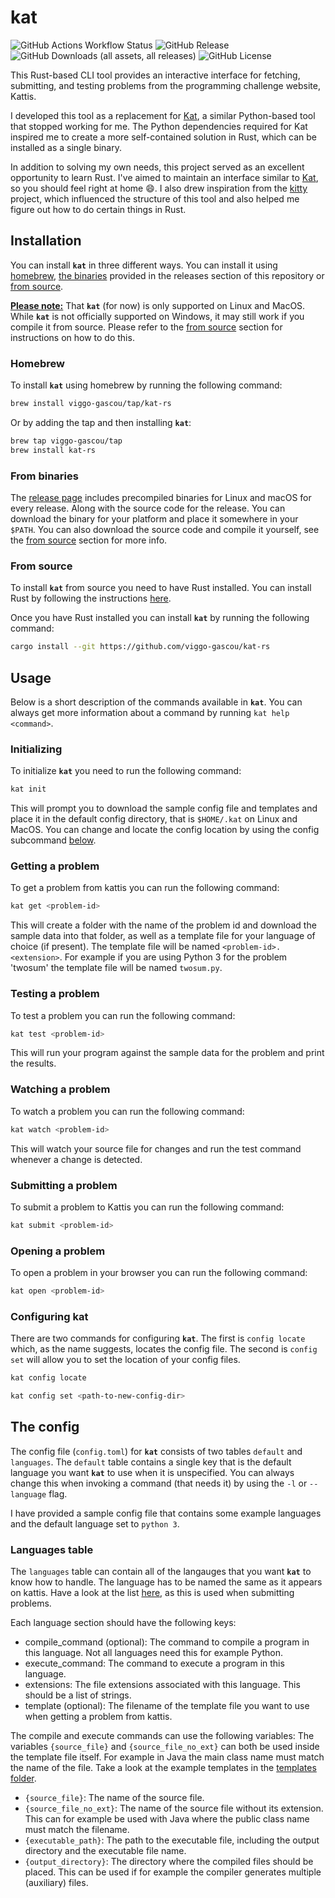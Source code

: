 # kat

![GitHub Actions Workflow Status](https://img.shields.io/github/actions/workflow/status/viggo-gascou/kat-rs/build-release.yml)
![GitHub Release](https://img.shields.io/github/v/release/viggo-gascou/kat-rs)
![GitHub Downloads (all assets, all releases)](https://img.shields.io/github/downloads/viggo-gascou/kat-rs/total)
![GitHub License](https://img.shields.io/github/license/viggo-gascou/kat-rs)

This Rust-based CLI tool provides an interactive interface for fetching,
submitting, and testing problems from the programming challenge website,
Kattis.

I developed this tool as a replacement for
[Kat](https://github.com/Duckapple/Kat), a similar Python-based tool that
stopped working for me. The Python dependencies required for Kat inspired me to
create a more self-contained solution in Rust, which can be installed as a
single binary.

In addition to solving my own needs, this project served as an excellent
opportunity to learn Rust. I've aimed to maintain an interface similar to
[Kat](https://github.com/Duckapple/Kat), so you should feel right at home 😄. I
also drew inspiration from the [kitty](https://github.com/avborup/kitty)
project, which influenced the structure of this tool and also helped me figure
out how to do certain things in Rust.

## Installation

You can install **`kat`** in three different ways. You can install it using
[homebrew](#homebrew), [the binaries](#from-binaries) provided in the
releases section of this repository or [from source](#from-source).

<ins>**Please note:**</ins> That **`kat`** (for now) is only supported on Linux
and MacOS. While **`kat`** is not officially supported on Windows, it may still
work if you compile it from source. Please refer to the
[from source](#from-source) section for instructions on how to do this.

### Homebrew

To install **`kat`** using homebrew by running the following command:

```bash
brew install viggo-gascou/tap/kat-rs
```

Or by adding the tap and then installing **`kat`**:

```bash
brew tap viggo-gascou/tap
brew install kat-rs
```

### From binaries

The [release page](https://github.com/viggo-gascou/kat-rs/releases) includes
precompiled binaries for Linux and macOS for every release. Along with the
source code for the release. You can download the binary for your platform and
place it somewhere in your `$PATH`. You can also download the source code and
compile it yourself, see the [from source](#from-source) section for more info.

### From source

To install **`kat`** from source you need to have Rust installed. You can
install Rust by following the instructions
[here](https://www.rust-lang.org/tools/install).

Once you have Rust installed you can install **`kat`** by running the following
command:

```bash
cargo install --git https://github.com/viggo-gascou/kat-rs
```

## Usage

Below is a short description of the commands available in **`kat`**. You can
always get more information about a command by running `kat help <command>`.

### Initializing

To initialize **`kat`** you need to run the following command:

```bash
kat init
```

This will prompt you to download the sample config file and templates and place
it in the default config directory, that is `$HOME/.kat` on Linux and MacOS.
You can change and locate the config location by using the config subcommand
[below](#configuring-kat).

### Getting a problem

To get a problem from kattis you can run the following command:

```bash
kat get <problem-id>
```

This will create a folder with the name of the problem id and download the
sample data into that folder, as well as a template file for your language of
choice (if present). The template file will be named `<problem-id>.<extension>`.
For example if you are using Python 3 for the problem 'twosum' the template file
will be named `twosum.py`.

### Testing a problem

To test a problem you can run the following command:

```bash
kat test <problem-id>
```

This will run your program against the sample data for the problem and print the
results.

### Watching a problem

To watch a problem you can run the following command:

```bash
kat watch <problem-id>
```

This will watch your source file for changes and run the test command whenever a
change is detected.

### Submitting a problem

To submit a problem to Kattis you can run the following command:

```bash
kat submit <problem-id>
```

### Opening a problem

To open a problem in your browser you can run the following command:

```bash
kat open <problem-id>
```

### Configuring kat

There are two commands for configuring **`kat`**. The first is `config locate`
which, as the name suggests, locates the config file. The second is `config set`
will allow you to set the location of your config files.

```bash
kat config locate
```

```bash
kat config set <path-to-new-config-dir>
```

## The config

The config file (`config.toml`) for **`kat`** consists of two tables `default`
and `languages`. The `default` table contains a single key that is the default
language you want **`kat`** to use when it is unspecified. You can always change
this when invoking a command (that needs it) by using the `-l` or `--language`
flag.

I have provided a sample config file that contains some example languages and
the default language set to `python 3`.

### Languages table

The `languages` table can contain all of the langauges that you want **`kat`**
to know how to handle. The language has to be named the same as it appears on
kattis. Have a look at the list [here](https://open.kattis.com/languages), as
this is used when submitting problems.

Each language section should have the following keys:

- compile_command (optional): The command to compile a program in this language.
  Not all languages need this for example Python.
- execute_command: The command to execute a program in this language.
- extensions: The file extensions associated with this language. This should be
  a list of strings.
- template (optional): The filename of the template file you want to use when
  getting a problem from kattis.

The compile and execute commands can use the following variables:
The variables `{source_file}` and `{source_file_no_ext}` can both be used inside
the template file itself. For example in Java the main class name must match the
name of the file. Take a look at the example templates in the [templates
folder](templates).

- `{source_file}`: The name of the source file.
- `{source_file_no_ext}`: The name of the source file without its extension.
  This can for example be used with Java where the public  class name must match
  the filename.
- `{executable_path}`: The path to the executable file, including the output
  directory and the executable file name.
- `{output_directory}`: The directory where the compiled files should be placed.
  This can be used if for example the compiler generates  multiple (auxiliary)
  files.
